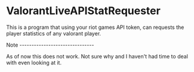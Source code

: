 # ValorantLiveAPIStatRequester
This is a program that using your riot games API token, can requests the player statistics of any valorant player.


Note -------------------------------

As of now this does not work. Not sure why and I haven't had time to deal with even looking at it.
